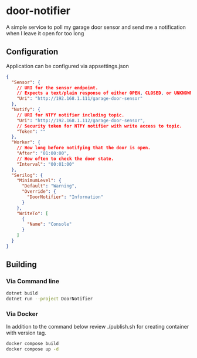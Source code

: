 # door-notifier

A simple service to poll my garage door sensor and send me a notification when
I leave it open for too long

## Configuration

Application can be configured via appsettings.json

```json
{
  "Sensor": {
    // URI for the sensor endpoint.
    // Expects a text/plain response of either OPEN, CLOSED, or UNKNOWN
    "Uri": "http://192.168.1.111/garage-door-sensor"
  },
  "Notify": {
    // URI for NTFY notifier including topic.
    "Uri": "http://192.168.1.112/garage-door-sensor",
    // Security token for NTFY notifier with write access to topic.
    "Token": ""
  },
  "Worker": {
    // How long before notifying that the door is open.
    "After": "01:00:00",
    // How often to check the door state.
    "Interval": "00:01:00"
  },
  "Serilog": {
    "MinimumLevel": {
      "Default": "Warning",
      "Override": {
        "DoorNotifier": "Information"
      }
    },
    "WriteTo": [
      {
        "Name": "Console"
      }
    ]
  }
}
```



## Building

### Via Command line

```sh
dotnet build
dotnet run --project DoorNotifier
```

### Via Docker

In addition to the command below review ./publish.sh for creating container
with version tag.

```sh
docker compose build
docker compose up -d
```
